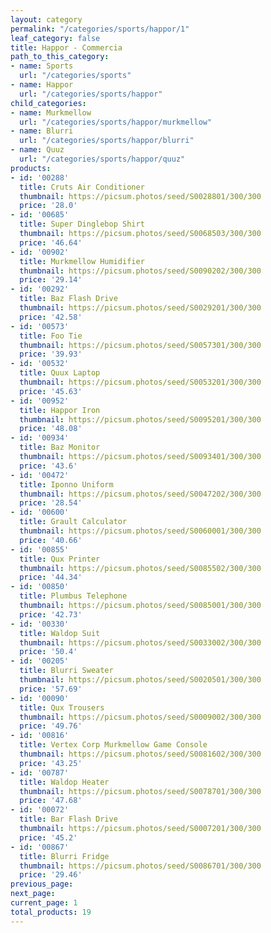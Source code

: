 ```yaml
---
layout: category
permalink: "/categories/sports/happor/1"
leaf_category: false
title: Happor - Commercia
path_to_this_category:
- name: Sports
  url: "/categories/sports"
- name: Happor
  url: "/categories/sports/happor"
child_categories:
- name: Murkmellow
  url: "/categories/sports/happor/murkmellow"
- name: Blurri
  url: "/categories/sports/happor/blurri"
- name: Quuz
  url: "/categories/sports/happor/quuz"
products:
- id: '00288'
  title: Cruts Air Conditioner
  thumbnail: https://picsum.photos/seed/S0028801/300/300
  price: '28.0'
- id: '00685'
  title: Super Dinglebop Shirt
  thumbnail: https://picsum.photos/seed/S0068503/300/300
  price: '46.64'
- id: '00902'
  title: Murkmellow Humidifier
  thumbnail: https://picsum.photos/seed/S0090202/300/300
  price: '29.14'
- id: '00292'
  title: Baz Flash Drive
  thumbnail: https://picsum.photos/seed/S0029201/300/300
  price: '42.58'
- id: '00573'
  title: Foo Tie
  thumbnail: https://picsum.photos/seed/S0057301/300/300
  price: '39.93'
- id: '00532'
  title: Quux Laptop
  thumbnail: https://picsum.photos/seed/S0053201/300/300
  price: '45.63'
- id: '00952'
  title: Happor Iron
  thumbnail: https://picsum.photos/seed/S0095201/300/300
  price: '48.08'
- id: '00934'
  title: Baz Monitor
  thumbnail: https://picsum.photos/seed/S0093401/300/300
  price: '43.6'
- id: '00472'
  title: Iponno Uniform
  thumbnail: https://picsum.photos/seed/S0047202/300/300
  price: '28.54'
- id: '00600'
  title: Grault Calculator
  thumbnail: https://picsum.photos/seed/S0060001/300/300
  price: '40.66'
- id: '00855'
  title: Qux Printer
  thumbnail: https://picsum.photos/seed/S0085502/300/300
  price: '44.34'
- id: '00850'
  title: Plumbus Telephone
  thumbnail: https://picsum.photos/seed/S0085001/300/300
  price: '42.73'
- id: '00330'
  title: Waldop Suit
  thumbnail: https://picsum.photos/seed/S0033002/300/300
  price: '50.4'
- id: '00205'
  title: Blurri Sweater
  thumbnail: https://picsum.photos/seed/S0020501/300/300
  price: '57.69'
- id: '00090'
  title: Qux Trousers
  thumbnail: https://picsum.photos/seed/S0009002/300/300
  price: '49.76'
- id: '00816'
  title: Vertex Corp Murkmellow Game Console
  thumbnail: https://picsum.photos/seed/S0081602/300/300
  price: '43.25'
- id: '00787'
  title: Waldop Heater
  thumbnail: https://picsum.photos/seed/S0078701/300/300
  price: '47.68'
- id: '00072'
  title: Bar Flash Drive
  thumbnail: https://picsum.photos/seed/S0007201/300/300
  price: '45.2'
- id: '00867'
  title: Blurri Fridge
  thumbnail: https://picsum.photos/seed/S0086701/300/300
  price: '29.46'
previous_page: 
next_page: 
current_page: 1
total_products: 19
---
```

